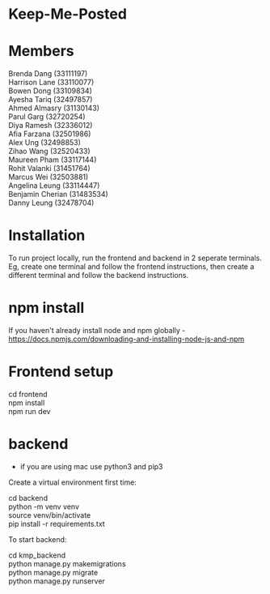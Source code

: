 # Keep-Me-Posted

# Members
Brenda Dang (33111197)\
Harrison Lane (33110077)\
Bowen Dong (33109834)\
Ayesha Tariq (32497857)\
Ahmed Almasry (31130143)\
Parul Garg (32720254)\
Diya Ramesh (32336012)\
Afia Farzana (32501986)\
Alex Ung (32498853)\
Zihao Wang (32520433)\
Maureen Pham (33117144)\
Rohit Valanki (31451764)\
Marcus Wei (32503881)\
Angelina Leung (33114447)\
Benjamin Cherian (31483534)\
Danny Leung (32478704)

# Installation

To run project locally, run the frontend and backend in 2 seperate terminals. Eg, create one terminal and follow the frontend instructions, then create a different terminal and follow the backend instructions.

# npm install 

If you haven't already install node and npm globally - https://docs.npmjs.com/downloading-and-installing-node-js-and-npm 

# Frontend setup

cd frontend\
npm install\
npm run dev

# backend

* if you are using mac use python3 and pip3

Create a virtual environment first time:

cd backend\
python -m venv venv\
source venv/bin/activate\
pip install -r requirements.txt

To start backend:

cd kmp_backend\
python manage.py makemigrations\
python manage.py migrate\
python manage.py runserver